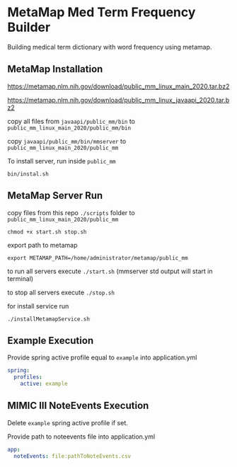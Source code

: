 # MetaMap Med Term Frequency Builder

Building medical term dictionary with word frequency using metamap.

## MetaMap Installation

https://metamap.nlm.nih.gov/download/public_mm_linux_main_2020.tar.bz2

https://metamap.nlm.nih.gov/download/public_mm_linux_javaapi_2020.tar.bz2

copy all files from `javaapi/public_mm/bin` to `public_mm_linux_main_2020/public_mm/bin`

copy `javaapi/public_mm/bin/mmserver` to `public_mm_linux_main_2020/public_mm`

To install server, run inside `public_mm`

`bin/instal.sh`

## MetaMap Server Run

copy files from this repo `./scripts` folder to `public_mm_linux_main_2020/public_mm`

`chmod +x start.sh stop.sh`

export path to metamap

`export METAMAP_PATH=/home/administrator/metamap/public_mm`

to run all servers execute `./start.sh` (mmserver std output will start in terminal)

to stop all servers execute `./stop.sh`

for install service run

`./installMetamapService.sh`

## Example Execution

Provide spring active profile equal to `example` into application.yml

```yaml
spring:
  profiles:
    active: example
```

## MIMIC III NoteEvents Execution

Delete `example` spring active profile if set.

Provide path to noteevents file into application.yml

```yaml
app:
  noteEvents: file:pathToNoteEvents.csv
```
